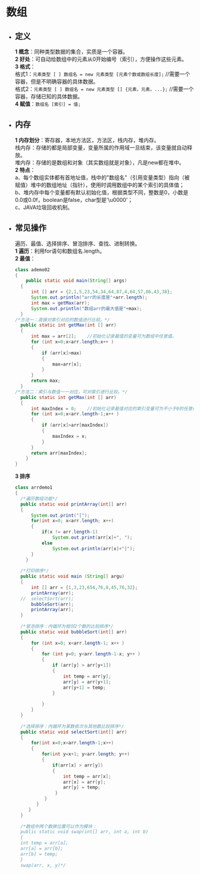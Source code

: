 # 数组
* ## 定义 ##
  **1 概念**：同种类型数据的集合，实质是一个容器。  
  **2 好处**：可自动给数组中的元素从0开始编号（索引），方便操作这些元素。  
  **3 格式**：  
  格式1：`元素类型 [ ] 数组名 = new 元素类型 [元素个数或数组长度];`  //需要一个容器，但是不明确容器的具体数据。  
  格式2：`元素类型 [ ] 数组名 = new 元素类型 [] {元素，元素，...};`  //需要一个容器，存储已知的具体数据。  
  **4 赋值**：`数组名 [索引] = 值;`

* ## 内存 ##
  **1 内存划分**：寄存器，本地方法区，方法区，栈内存，堆内存。  
  栈内存：存储的都是局部变量，变量所属的作用域一旦结束，该变量就自动释放。  
  堆内存：存储的是数组和对象（其实数组就是对象），凡是new都在堆中。  
  **2 特点**：  
  a、每个数组实体都有首地址值，栈中的"数组名"（引用变量类型）指向（被赋值）堆中的数组地址（指针），使用时调用数组中的某个索引的具体值；  
  b、堆内存中每个变量都有默认初始化值，根据类型不同，整数是0，小数是0.0或0.0f，boolean是false，char型是'\u0000'；  
  c、JAVA垃圾回收机制。  

* ## 常见操作 ##
  遍历、最值、选择排序、冒泡排序、查找、进制转换。  
  **1 遍历**：利用for语句和数组名.length。  
  **2 最值**：  
  ```java
  class ademo02
  {
	  public static void main(String[] args) 
	{
		int [] arr = {2,1,5,23,54,34,64,87,4,64,57,86,43,38};
		System.out.println("arr的长度是"+arr.length);
		int max = getMax(arr);
		System.out.println("数组arr的最大值是"+max);
    }
  /*方法一：直接对索引对应的数值进行比较。*/
	public static int getMax(int [] arr)
	{
		int max = arr[2];    //初始化记录最值的变量可为数组中任意值。
		for (int x=0;x<arr.length;x++ )
		{
			if (arr[x]>max)
			{
				max=arr[x];
			}
		}
		return max;
	}	
  /*方法二：索引与数值一一对应，可对索引进行比较。*/
	public static int getMax(int [] arr)
	{
		int maxIndex = 0;    //初始化记录最值对应的索引变量可为不小于0的任意值。
		for (int x=0;x<arr.length-1;x++ )
		{
			if (arr[x]>arr[maxIndex])
			{
				maxIndex = x;
			}
		}
		return arr[maxIndex];
	  }	
  }
  ```
  **3 排序**
  ```java
  class arrdemo1
  {
	/*遍历数组功能*/
	public static void printArray(int[] arr)
	{
		System.out.print("[");
		for(int x=0; x<arr.length; x++)
		{
			if(x != arr.length-1)
				System.out.print(arr[x]+", ");
			else
				System.out.println(arr[x]+"]");
		}
	  }
	
	/*打印排序*/
	public static void main (String[] argu)
	{
  		int [] arr = {1,3,23,654,76,8,45,76,32};
		printArray(arr);
	//	selectSort(arr);
		bubbleSort(arr);
		printArray(arr);
	}
	
	/*冒泡排序：内循环为相邻2个数的比较排序*/
	public static void bubbleSort(int[] arr)
	{
		for (int x=0; x<arr.length-1; x++ )
		{
			for (int y=0; y<arr.length-1-x; y++ )
			{
				if (arr[y] > arr[y+1])
				{
					int temp = arr[y];
					arr[y] = arr[y+1];
					arr[y+1] = temp;
				}
				
			}
		}
	}
	
	/*选择排序：内循环为某数依次与其他数比较排序*/
	public static void selectSort(int[] arr)
	{
		for(int x=0;x<arr.length-1;x++)
		{
			for(int y=x+1; y<arr.length; y++)
			{
				if(arr[x] > arr[y])
				{
					int temp = arr[x];
					arr[x] = arr[y];
					arr[y] = temp;
				 }
			 }
	   	  }
	   } 
    }
    
    /*数组中两个数换位置可以作为模块：
    public static void swap(int[] arr, int a, int b)
    {
	int temp = arr[a];
	arr[a] = arr[b];
	arr[b] = temp;
	}
	swap(arr, x, y)*/
  ```

